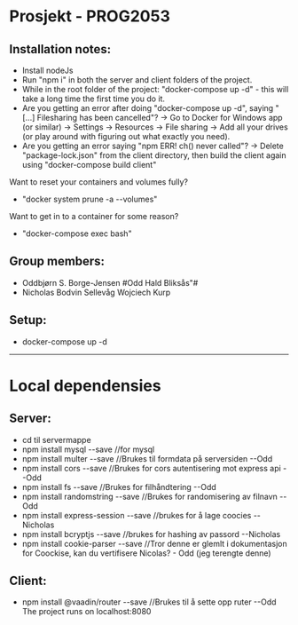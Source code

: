 # Prosjekt - PROG2053

## Installation notes: 
- Install nodeJs
- Run "npm i" in both the server and client folders of the project.    
- While in the root folder of the project: "docker-compose up -d" - this will take a long time the first time you do it.
- Are you getting an error after doing "docker-compose up -d", saying "[...] Filesharing has been cancelled"? 
-> Go to Docker for Windows app (or similar) -> Settings -> Resources -> File sharing -> Add all your drives (or play around with figuring out what exactly you need).
- Are you getting an error saying "npm ERR! ch() never called"? 
-> Delete "package-lock.json" from the client directory, then build the client again using "docker-compose build client"

Want to reset your containers and volumes fully? 
- "docker system prune -a --volumes"

Want to get in to a container for some reason? 
- "docker-compose exec <containername> bash" 

## Group members:     
- Oddbjørn S. Borge-Jensen
#Odd Hald Bliksås"#   
- Nicholas Bodvin Sellevåg
Wojciech Kurp
## Setup: 
- docker-compose up -d   
---
# Local dependensies
## Server:
- cd til servermappe
- npm install mysql --save //for mysql
- npm install multer --save //Brukes til formdata på serversiden --Odd
- npm install cors --save //Brukes for cors autentisering mot express api --Odd
- npm install fs --save //Brukes for filhåndtering --Odd
- npm install randomstring --save //Brukes for randomisering av filnavn --Odd
- npm install express-session --save    //brukes for å lage coocies --Nicholas
- npm install bcryptjs --save     //brukes for hashing av passord --Nicholas
- npm install cookie-parser --save     //Tror denne er glemlt i dokumentasjon for Coockise, kan du vertifisere Nicolas? - Odd (jeg terengte denne)

## Client:
- npm install @vaadin/router --save //Brukes til å sette opp ruter --Odd
The project runs on localhost:8080   
